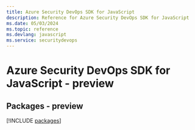 ```yaml
---
title: Azure Security DevOps SDK for JavaScript
description: Reference for Azure Security DevOps SDK for JavaScript
ms.date: 05/03/2024
ms.topic: reference
ms.devlang: javascript
ms.service: securitydevops
---
```

# Azure Security DevOps SDK for JavaScript - preview
## Packages - preview
[!INCLUDE [packages](security-devops-index.md)]